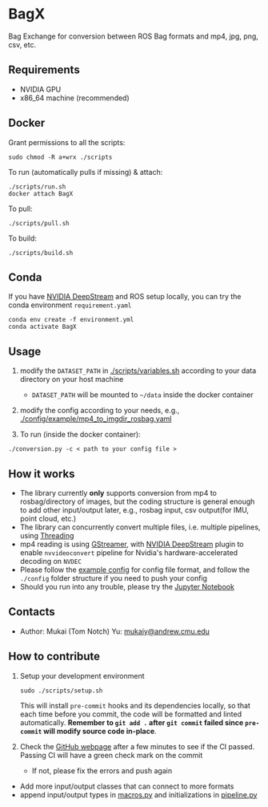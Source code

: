 # BagX

Bag Exchange for conversion between ROS Bag formats and mp4, jpg, png, csv, etc.

## Requirements

- NVIDIA GPU
- x86_64 machine (recommended)

## Docker

Grant permissions to all the scripts:

```Shell
sudo chmod -R a+wrx ./scripts
```

To run (automatically pulls if missing) & attach:

```Shell
./scripts/run.sh
docker attach BagX
```

To pull:

```Shell
./scripts/pull.sh
```

To build:

```Shell
./scripts/build.sh
```

## Conda

If you have [NVIDIA DeepStream](https://developer.nvidia.com/deepstream-sdk) and ROS setup locally, you can try the conda environment `requirement.yaml`

```Shell
conda env create -f environment.yml
conda activate BagX
```

## Usage

1. modify the `DATASET_PATH` in [./scripts/variables.sh](./scripts/variables.sh) according to your data directory on your host machine

   - `DATASET_PATH` will be mounted to `~/data` inside the docker container

1. modify the config according to your needs, e.g., [./config/example/mp4_to_imgdir_rosbag.yaml](./config/example/mp4_to_imgdir_rosbag.yaml)

1. To run (inside the docker container):

```Shell
./conversion.py -c < path to your config file >
```

## How it works

- The library currently **only** supports conversion from mp4 to rosbag/directory of images, but the coding structure is general enough to add other input/output later, e.g., rosbag input, csv output(for IMU, point cloud, etc.)
- The library can concurrently convert multiple files, i.e. multiple pipelines, using [Threading](https://docs.python.org/3/library/threading.html)
- mp4 reading is using [GStreamer](https://github.com/GStreamer/gstreamer), with [NVIDIA DeepStream](https://developer.nvidia.com/deepstream-sdk) plugin to enable `nvvideoconvert` pipeline for Nvidia's hardware-accelerated decoding on `NVDEC`
- Please follow the [example config](./config/example/mp4_to_imgdir_rosbag.yaml) for config file format, and follow the `./config` folder structure if you need to push your config
- Should you run into any trouble, please try the [Jupyter Notebook](./conversion.ipynb)

## Contacts

- Author: Mukai (Tom Notch) Yu: [mukaiy@andrew.cmu.edu](mailto:mukaiy@andrew.cmu.edu)

## How to contribute

1. Setup your development environment

   ```Shell
   sudo ./scripts/setup.sh
   ```

   This will install `pre-commit` hooks and its dependencies locally, so that each time before you commit, the code will be formatted and linted automatically. **Remember to `git add .` after `git commit` failed since `pre-commit` will modify source code in-place**.

1. Check the [GitHub webpage](https://github.com/Tom-Notch/BagX) after a few minutes to see if the CI passed. Passing CI will have a green check mark on the commit

   - If not, please fix the errors and push again

- Add more input/output classes that can connect to more formats
- append input/output types in [macros.py](./utils/macros.py) and initializations in [pipeline.py](./utils/pipeline.py)
